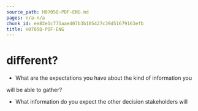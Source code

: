 ```yaml
---
source_path: H0705Q-PDF-ENG.md
pages: n/a-n/a
chunk_id: ee82e1c775aaed07b3b105427c39d51679163efb
title: H0705Q-PDF-ENG
---
```

# diﬀerent?

- What are the expectations you have about the kind of information you

will be able to gather?

- What information do you expect the other decision stakeholders will

